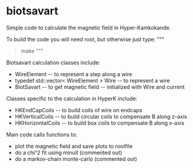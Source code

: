 # biotsavart

Simple code to calculate the magnetic field in Hyper-Kamkokande.

To build the code you will need root, but otherwise just type:
""" 
> make
"""


Biotsavart calculation classes include:
- WireElement --  to represent a step along a wire
- typedef std::vector< WireElement > Wire -- to represent a wire
- BiotSavart -- to get magnetic field -- initialized with Wire and current

Classes specific to the calculation in HyperK include:
- HKEndCapCoils -- to build coils of wire on endcaps
- HKVerticalCoils -- to build circular coils to compensate B along z-axis
- HKHorizontalCoils -- to build box coils to compensate B along x-axis

Main code calls functions to:
- plot the magnetic field and save plots to rootfile
- do a chi^2 fit using minuit (commented out)
- do a markov-chain monte-carlo  (commented out)




